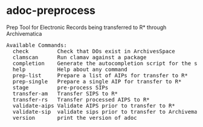 # adoc-preprocess
Prep Tool for Electronic Records being transferred to R* through Archivematica

<pre>
Available Commands:
  check         Check that DOs exist in ArchivesSpace
  clamscan      Run clamav against a package
  completion    Generate the autocompletion script for the specified shell
  help          Help about any command
  prep-list     Prepare a list of AIPs for transfer to R*
  prep-single   Prepare a single AIP for transfer to R*
  stage         pre-process SIPs
  transfer-am   Transfer SIPS to R*
  transfer-rs   Transfer processed AIPS to R*
  validate-aips Validate AIPS prior to transfer to R*
  validate-sip  validate sips prior to transfer to Archivematica
  version       print the version of adoc
</pre>